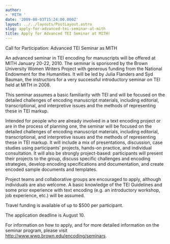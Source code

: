```yaml
---
author:
- 'MITH '
date: '2009-08-03T15:24:00.000Z'
layout: ../../layouts/PostLayout.astro
slug: apply-for-advanced-tei-seminar-at-mith
title: Apply for Advanced TEI Seminar at MITH!
---
```


Call for Participation: Advanced TEI Seminar as MITH

An advanced seminar in TEI encoding for manuscripts will be offered at MITH January 20-22, 2010. The seminar is sponsored by the Brown University Women Writers Project with generous funding from the National Endowment for the Humanities. It will be led by Julia Flanders and Syd Bauman, the instructors for a very successful introductory seminar on TEI held at MITH in 2008.

This seminar assumes a basic familiarity with TEI and will be focused on the detailed challenges of encoding manuscript materials, including editorial, transcriptional, and interpretive issues and the methods of representing these in TEI markup.

Intended for people who are already involved in a text encoding project or are in the process of planning one, the seminar will be focused on the detailed challenges of encoding manuscript materials, including editorial, transcriptional, and interpretive issues and the methods of representing these in TEI markup. It will include a mix of presentations, discussion, case studies using participants' projects, hands-on practice, and individual consultation. It will also be strongly project-based: participants will present their projects to the group, discuss specific challenges and encoding strategies, develop encoding specifications and documentation, and create encoded sample documents and templates.

Project teams and collaborative groups are encouraged to apply, although individuals are also welcome. A basic knowledge of the TEI Guidelines and some prior experience with text encoding (e.g. an introductory workshop, job experience, etc.) will be assumed.

Travel funding is available of up to \$500 per participant.

The application deadline is August 10.

For information on how to apply, and for more detailed information on the seminar program, please visit http://www.wwp.brown.edu/encoding/seminars.